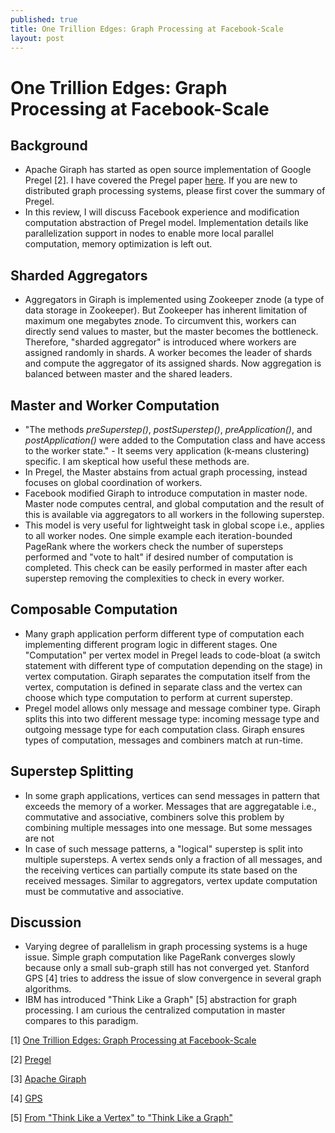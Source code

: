```yaml
---
published: true
title: One Trillion Edges: Graph Processing at Facebook-Scale
layout: post
---
```

One Trillion Edges: Graph Processing at Facebook-Scale
===============================================

Background
--------------
* Apache Giraph has started as open source implementation of Google Pregel [2]. I have covered the Pregel paper [here](). If you are new to distributed graph processing systems, please first cover the summary of Pregel.
* In this review, I will discuss Facebook experience and modification computation abstraction of Pregel model. Implementation details like  parallelization support in nodes to enable more local parallel computation, memory optimization is left out.

Sharded Aggregators
---------------------
* Aggregators in Giraph is implemented using Zookeeper znode (a type of data storage in Zookeeper). But Zookeeper has inherent limitation of maximum one megabytes znode. To circumvent this, workers can directly send values to master, but the master becomes the bottleneck. Therefore, "sharded aggregator" is introduced where workers are assigned randomly in shards. A worker becomes the leader of shards and compute the aggregator of its assigned shards. Now aggregation is balanced between master and the shared leaders.

Master and Worker Computation
---------------------
* "The methods _preSuperstep()_, _postSuperstep()_, _preApplication()_, and _postApplication()_ were added to the Computation class and have access to the worker state." - It seems very application (k-means clustering) specific. I am skeptical how useful these methods are.
* In Pregel, the Master abstains from actual graph processing, instead focuses on global coordination of workers.
* Facebook modified Giraph to introduce computation in master node. Master node computes central, and global computation and the result of this is available via aggregators to all workers in the following superstep.
* This model is very useful for lightweight task in global scope i.e., applies to all worker nodes. One simple example each iteration-bounded PageRank where the workers check the number of supersteps performed and "vote to halt" if desired number of computation is completed. This check can be easily performed in master after each superstep removing the complexities to check in every worker.

Composable Computation
------------------------
* Many graph application perform different type of computation each implementing different program logic in different stages. One "Computation" per vertex model in Pregel leads to code-bloat (a switch statement with different type of computation depending on the stage) in vertex computation. Giraph separates the computation itself from the vertex, computation is defined in separate class and the vertex can choose which type computation to perform at current superstep.
* Pregel model allows only message and message combiner type. Giraph splits this into two different message type: incoming message type and outgoing message type for each computation class. Giraph ensures types of computation, messages and combiners match at run-time.

Superstep Splitting
---------------------
* In some graph applications, vertices can send messages in pattern that exceeds the memory of a worker. Messages that are aggregatable i.e., commutative and associative, combiners solve this problem by combining multiple messages into one message. But some messages are not 
* In case of such message patterns, a "logical" superstep is split into multiple supersteps. A vertex sends only a fraction of all messages, and the receiving vertices can partially compute its state based on the received messages. Similar to aggregators, vertex update computation must be commutative and associative.

Discussion
--------------
* Varying degree of parallelism in graph processing systems is a huge issue. Simple graph computation like PageRank converges slowly because only a small sub-graph still has not converged yet. Stanford GPS [4] tries to address the issue of slow convergence in several graph algorithms.
* IBM has introduced "Think Like a Graph" [5] abstraction for graph processing. I am curious the centralized computation in master compares to this paradigm.

[1] [One Trillion Edges: Graph Processing at Facebook-Scale](http://www.vldb.org/pvldb/vol8/p1804-ching.pdf)

[2] [Pregel](http://googleresearch.blogspot.ca/2009/06/large-scale-graph-computing-at-google.html)

[3] [Apache Giraph](http://giraph.apache.org/)

[4] [GPS](http://infolab.stanford.edu/gps/)

[5] [From "Think Like a Vertex" to "Think Like a Graph"](http://www.vldb.org/pvldb/vol7/p193-tian.pdf)
